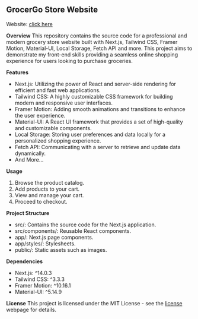 ## GrocerGo Store Website

Website: [click here](https://grocergo.vercel.app/)

**Overview**
This repository contains the source code for a professional and modern grocery store website built with Next.js, Tailwind CSS, Framer Motion, Material-UI, Local Storage, Fetch API and more. This project aims to demonstrate my front-end skills providing a seamless online shopping experience for users looking to purchase groceries.

**Features**
- Next.js: Utilizing the power of React and server-side rendering for efficient and fast web applications.
- Tailwind CSS: A highly customizable CSS framework for building modern and responsive user interfaces.
- Framer Motion: Adding smooth animations and transitions to enhance the user experience.
- Material-UI: A React UI framework that provides a set of high-quality and customizable components.
- Local Storage: Storing user preferences and data locally for a personalized shopping experience.
- Fetch API: Communicating with a server to retrieve and update data dynamically.
- And More...

**Usage**
1. Browse the product catalog.
2. Add products to your cart.
3. View and manage your cart.
4. Proceed to checkout.

**Project Structure**
- src/: Contains the source code for the Next.js application.
- src/components/: Reusable React components.
- app/: Next.js page components.
- app/styles/: Stylesheets.
- public/: Static assets such as images.

**Dependencies**
- Next.js: ^14.0.3
- Tailwind CSS: ^3.3.3
- Framer Motion: ^10.16.1
- Material-UI: ^5.14.9

**License**
This project is licensed under the MIT License - see the [license](https://en.wikipedia.org/wiki/MIT_License) webpage for details.